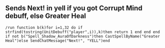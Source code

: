 ## Sends Next! in yell if you got Corrupt Mind debuff, else Greater Heal 
```
/run function b(k)for i=1,32 do if strfind(tostring(UnitDebuff("player",i)),k)then return 1 end end end if not b("Spell_Shadow_AuraOfDarkness")then CastSpellByName("Greater Heal")else SendChatMessage("Next!", "YELL")end
```